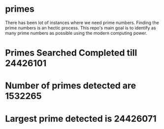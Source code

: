 # primes
There has been lot of instances where we need prime numbers. Finding the prime numbers is an hectic process. This repo's main goal is to identify as many prime numbers as possible using the modern computing power.

# Primes Searched Completed till 24426101
# Number of primes detected are 1532265
# Largest prime detected is 24426071
